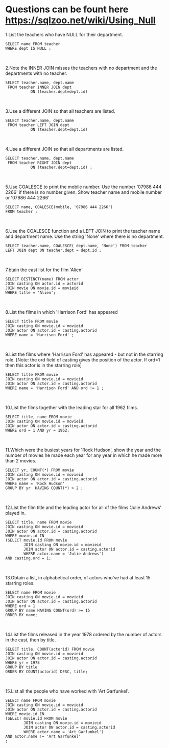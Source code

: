 # Questions can be fount here https://sqlzoo.net/wiki/Using_Null

1.List the teachers who have NULL for their department.
```
SELECT name FROM teacher 
WHERE dept IS NULL ;
```
<br>

2.Note the INNER JOIN misses the teachers with no department and the departments with no teacher.
```
SELECT teacher.name, dept.name
 FROM teacher INNER JOIN dept
           ON (teacher.dept=dept.id)
```
<br>

3.Use a different JOIN so that all teachers are listed.
```
SELECT teacher.name, dept.name
 FROM teacher LEFT JOIN dept
           ON (teacher.dept=dept.id)
```
<br>

4.Use a different JOIN so that all departments are listed.
```
SELECT teacher.name, dept.name
 FROM teacher RIGHT JOIN dept
           ON (teacher.dept=dept.id) ;
```
<br>

5.Use COALESCE to print the mobile number. Use the number '07986 444 2266' if there is no number given. Show teacher name and mobile number or '07986 444 2266'
```
SELECT name, COALESCE(mobile, '07986 444 2266') 
FROM teacher ;
```
<br>

6.Use the COALESCE function and a LEFT JOIN to print the teacher name and department name. Use the string 'None' where there is no department.
```
SELECT teacher.name, COALESCE( dept.name, 'None') FROM teacher
LEFT JOIN dept ON teacher.dept = dept.id ;
```
<br>

7.btain the cast list for the film 'Alien'
```
SELECT DISTINCT(name) FROM actor
JOIN casting ON actor.id = actorid
JOIN movie ON movie.id = movieid
WHERE title = 'Alien';

```
<br>

8.List the films in which 'Harrison Ford' has appeared
```
SELECT title FROM movie
JOIN casting ON movie.id = movieid
JOIN actor ON actor.id = casting.actorid
WHERE name = 'Harrison Ford' ;
```
<br>

9.List the films where 'Harrison Ford' has appeared - but not in the starring role. [Note: the ord field of casting gives the position of the actor. If ord=1 then this actor is in the starring role]
```
SELECT title FROM movie
JOIN casting ON movie.id = movieid
JOIN actor ON actor.id = casting.actorid
WHERE name = 'Harrison Ford' AND ord != 1 ;
```
<br>

10.List the films together with the leading star for all 1962 films.
```
SELECT title, name FROM movie
JOIN casting ON movie.id = movieid
JOIN actor ON actor.id = casting.actorid
WHERE ord = 1 AND yr = 1962;
```
<br>

11.Which were the busiest years for 'Rock Hudson', show the year and the number of movies he made each year for any year in which he made more than 2 movies.
```
SELECT yr, COUNT(*) FROM movie
JOIN casting ON movie.id = movieid
JOIN actor ON actor.id = casting.actorid
WHERE name = 'Rock Hudson'
GROUP BY yr  HAVING COUNT(*) > 2 ;

```
<br>

12.List the film title and the leading actor for all of the films 'Julie Andrews' played in.
```
SELECT title, name FROM movie
JOIN casting ON movie.id = movieid
JOIN actor ON actor.id = casting.actorid
WHERE movie.id IN
(SELECT movie.id FROM movie
        JOIN casting ON movie.id = movieid
        JOIN actor ON actor.id = casting.actorid
        WHERE actor.name = 'Julie Andrews')
AND casting.ord = 1;
```

<br>

13.Obtain a list, in alphabetical order, of actors who've had at least 15 starring roles.
```
SELECT name FROM movie
JOIN casting ON movie.id = movieid
JOIN actor ON actor.id = casting.actorid
WHERE ord = 1
GROUP BY name HAVING COUNT(ord) >= 15
ORDER BY name;
```
<br>

14.List the films released in the year 1978 ordered by the number of actors in the cast, then by title.
```
SELECT title, COUNT(actorid) FROM movie
JOIN casting ON movie.id = movieid
JOIN actor ON actor.id = casting.actorid
WHERE yr = 1978
GROUP BY title
ORDER BY COUNT(actorid) DESC, title;

```
<br>

15.List all the people who have worked with 'Art Garfunkel'.
```
SELECT name FROM movie
JOIN casting ON movie.id = movieid
JOIN actor ON actor.id = casting.actorid
WHERE movie.id IN
(SELECT movie.id FROM movie
        JOIN casting ON movie.id = movieid
        JOIN actor ON actor.id = casting.actorid
        WHERE actor.name = 'Art Garfunkel')
AND actor.name != 'Art Garfunkel'
;
```

